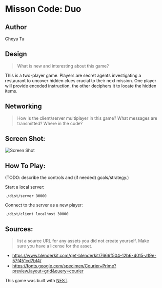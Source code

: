 # Misson Code: Duo

## Author

Cheyu Tu

## Design

> What is new and interesting about this game?

This is a two-player game. Players are secret agents investigating a restaurant to uncover hidden clues crucial to their next mission. One player will provide encoded instruction, the other deciphers it to locate the hidden items.

## Networking

> How is the client/server multiplayer in this game? What messages are transmitted? Where in the code?

## Screen Shot:

![Screen Shot](screenshot.png)

## How To Play:

(TODO: describe the controls and (if needed) goals/strategy.)

Start a local server:
```
./dist/server 30000
```

Connect to the server as a new player:
```
./dist/client localhost 30000
```

## Sources:

> list a source URL for any assets you did not create yourself. Make sure you have a license for the asset.

- https://www.blenderkit.com/get-blenderkit/7666f504-12b6-4015-a19e-57f451cd7bf4/
- https://fonts.google.com/specimen/Courier+Prime?preview.layout=grid&query=courier

This game was built with [NEST](NEST.md).

